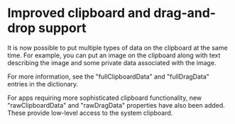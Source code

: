 # Improved clipboard and drag-and-drop support

It is now possible to put multiple types of data on the clipboard
at the same time. For example, you can put an image on the
clipboard along with text describing the image and some private
data associated with the image.

For more information, see the "fullClipboardData" and
"fullDragData" entries in the dictionary.

For apps requiring more sophisticated clipboard functionality,
new "rawClipboardData" and "rawDragData" properties have also
been added. These provide low-level access to the system
clipboard.

